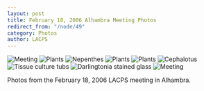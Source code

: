 ```yaml
---
layout: post
title: February 18, 2006 Alhambra Meeting Photos
redirect_from: "/node/49"
category: Photos
author: LACPS
---
```


<img src="https://lacps.net/sites/default/files/styles/large/public/meeting_photos/P1010053_0.jpg"  alt="Meeting" />

<img src="https://lacps.net/sites/default/files/styles/large/public/meeting_photos/P1010040.jpg"  alt="Plants" />

<img src="https://lacps.net/sites/default/files/styles/large/public/meeting_photos/P1010041.jpg"  alt="Nepenthes" />

<img src="https://lacps.net/sites/default/files/styles/large/public/meeting_photos/P1010044.jpg"  alt="Plants" />

<img src="https://lacps.net/sites/default/files/styles/large/public/meeting_photos/P1010047.jpg"  alt="Plants" />

<img src="https://lacps.net/sites/default/files/styles/large/public/meeting_photos/P1010049.jpg"  alt="Cephalotus" />

<img src="https://lacps.net/sites/default/files/styles/large/public/meeting_photos/P1010052_0.jpg"  alt="Tissue culture tubs" />

<img src="https://lacps.net/sites/default/files/styles/large/public/meeting_photos/P1010057_0.jpg"  alt="Darlingtonia stained glass" />

<img src="https://lacps.net/sites/default/files/styles/large/public/meeting_photos/P1010060.jpg"  alt="Meeting" />

Photos from the February 18, 2006 LACPS meeting in Alhambra.
